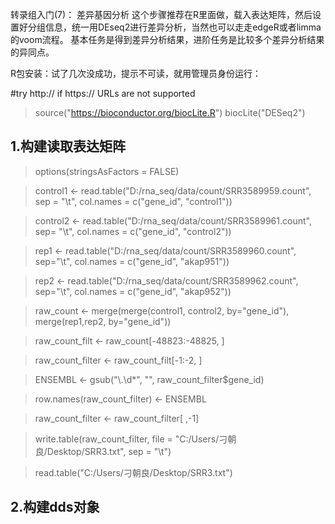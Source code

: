 转录组入门(7)： 差异基因分析
这个步骤推荐在R里面做，载入表达矩阵，然后设置好分组信息，统一用DEseq2进行差异分析，当然也可以走走edgeR或者limma的voom流程。
基本任务是得到差异分析结果，进阶任务是比较多个差异分析结果的异同点。

R包安装：试了几次没成功，提示不可读，就用管理员身份运行：

#try http:// if https:// URLs are not supported

>source("https://bioconductor.org/biocLite.R")
>biocLite("DESeq2")

1.构建读取表达矩阵
---
> options(stringsAsFactors = FALSE)

> control1 <- read.table("D:/rna_seq/data/count/SRR3589959.count", sep = "\t", col.names = c("gene_id", "control1"))

> control2 <- read.table("D:/rna_seq/data/count/SRR3589961.count", sep= "\t", col.names = c("gene_id", "control2"))

> rep1 <- read.table("D:/rna_seq/data/count/SRR3589960.count", sep="\t", col.names = c("gene_id", "akap951"))

> rep2 <- read.table("D:/rna_seq/data/count/SRR3589962.count", sep="\t", col.names = c("gene_id", "akap952"))

> raw_count <- merge(merge(control1, control2, by="gene_id"), merge(rep1,rep2, by="gene_id"))

> raw_count_filt <- raw_count[-48823:-48825, ]

> raw_count_filter <- raw_count_filt[-1:-2, ]

> ENSEMBL <- gsub("\\.\\d*", "", raw_count_filter$gene_id)

> row.names(raw_count_filter) <- ENSEMBL

> raw_count_filter <- raw_count_filter[ ,-1]

> write.table(raw_count_filter, file = "C:/Users/刁朝良/Desktop/SRR3.txt", sep = "\t")

> read.table("C:/Users/刁朝良/Desktop/SRR3.txt")

2.构建dds对象
----
